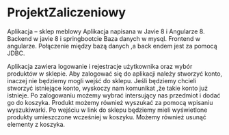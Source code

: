 # ProjektZaliczeniowy

Aplikacja – sklep meblowy
Aplikacja napisana w Javie 8 i Angularze 8.
Backend w javie 8 i springbootcie 
Baza danych w mysql.
Frontend w angularze.
Połączenie między bazą danych ,a back endem jest za pomocą JDBC.


Aplikacja zawiera logowanie i rejestracje użytkownika oraz wybór produktów w sklepie.
Aby zalogować się do aplikacji należy stworzyć konto, inaczej nie będziemy mogli wejść do sklepu.
Jeśli będziemy chcieli stworzyć istniejące konto, wyskoczy nam komunikat ,że takie konto już istnieje.
Po zalogowaniu możemy wybrać intersujący nas przedmiot i dodać go do koszyka.
Produkt możemy również wyszukać za pomocą wpisaniu wyszukiwarki.
Po wejściu w link do sklepu będziemy mieli wyświetlone produkty umieszczone wcześniej w koszyku.
Możemy również usunąć elementy z koszyka.
